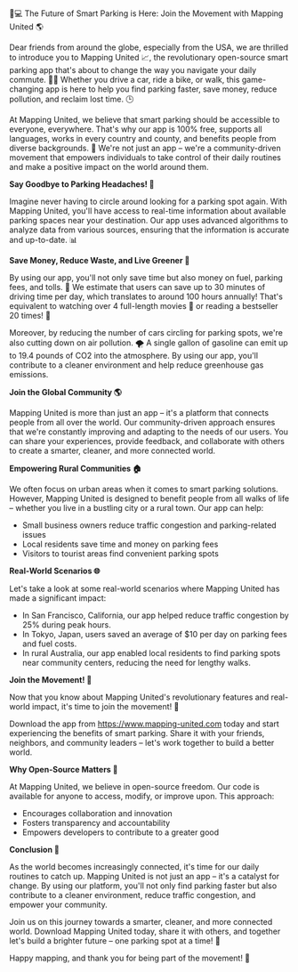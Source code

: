 🚗💻 The Future of Smart Parking is Here: Join the Movement with Mapping United 🌎

Dear friends from around the globe, especially from the USA, we are thrilled to introduce you to Mapping United 📈, the revolutionary open-source smart parking app that's about to change the way you navigate your daily commute. 🚶‍♂️ Whether you drive a car, ride a bike, or walk, this game-changing app is here to help you find parking faster, save money, reduce pollution, and reclaim lost time. 🕒

At Mapping United, we believe that smart parking should be accessible to everyone, everywhere. That's why our app is 100% free, supports all languages, works in every country and county, and benefits people from diverse backgrounds. 🌈 We're not just an app – we're a community-driven movement that empowers individuals to take control of their daily routines and make a positive impact on the world around them.

**Say Goodbye to Parking Headaches! 🚗**

Imagine never having to circle around looking for a parking spot again. With Mapping United, you'll have access to real-time information about available parking spaces near your destination. Our app uses advanced algorithms to analyze data from various sources, ensuring that the information is accurate and up-to-date. 📊

**Save Money, Reduce Waste, and Live Greener 🌿**

By using our app, you'll not only save time but also money on fuel, parking fees, and tolls. 💸 We estimate that users can save up to 30 minutes of driving time per day, which translates to around 100 hours annually! That's equivalent to watching over 4 full-length movies 🍿 or reading a bestseller 20 times! 📖

Moreover, by reducing the number of cars circling for parking spots, we're also cutting down on air pollution. 🌪️ A single gallon of gasoline can emit up to 19.4 pounds of CO2 into the atmosphere. By using our app, you'll contribute to a cleaner environment and help reduce greenhouse gas emissions.

**Join the Global Community 🌎**

Mapping United is more than just an app – it's a platform that connects people from all over the world. Our community-driven approach ensures that we're constantly improving and adapting to the needs of our users. You can share your experiences, provide feedback, and collaborate with others to create a smarter, cleaner, and more connected world.

**Empowering Rural Communities 🏠**

We often focus on urban areas when it comes to smart parking solutions. However, Mapping United is designed to benefit people from all walks of life – whether you live in a bustling city or a rural town. Our app can help:

* Small business owners reduce traffic congestion and parking-related issues
* Local residents save time and money on parking fees
* Visitors to tourist areas find convenient parking spots

**Real-World Scenarios 🌐**

Let's take a look at some real-world scenarios where Mapping United has made a significant impact:

* In San Francisco, California, our app helped reduce traffic congestion by 25% during peak hours.
* In Tokyo, Japan, users saved an average of $10 per day on parking fees and fuel costs.
* In rural Australia, our app enabled local residents to find parking spots near community centers, reducing the need for lengthy walks.

**Join the Movement! 🎉**

Now that you know about Mapping United's revolutionary features and real-world impact, it's time to join the movement! 🌟

Download the app from https://www.mapping-united.com today and start experiencing the benefits of smart parking. Share it with your friends, neighbors, and community leaders – let's work together to build a better world.

**Why Open-Source Matters 🤝**

At Mapping United, we believe in open-source freedom. Our code is available for anyone to access, modify, or improve upon. This approach:

* Encourages collaboration and innovation
* Fosters transparency and accountability
* Empowers developers to contribute to a greater good

**Conclusion 💖**

As the world becomes increasingly connected, it's time for our daily routines to catch up. Mapping United is not just an app – it's a catalyst for change. By using our platform, you'll not only find parking faster but also contribute to a cleaner environment, reduce traffic congestion, and empower your community.

Join us on this journey towards a smarter, cleaner, and more connected world. Download Mapping United today, share it with others, and together let's build a brighter future – one parking spot at a time! 💪

Happy mapping, and thank you for being part of the movement! 🙏